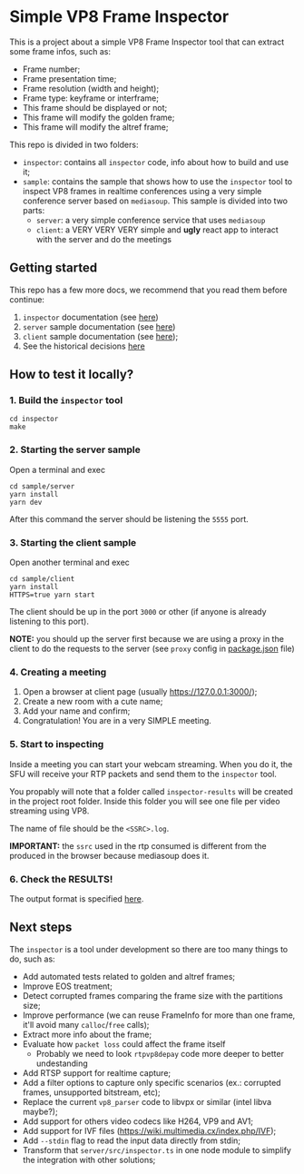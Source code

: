 # Simple VP8 Frame Inspector 

This is a project about a simple VP8 Frame Inspector tool that can extract some frame infos, such as:

- Frame number;
- Frame presentation time;
- Frame resolution (width and height);
- Frame type: keyframe or interframe;
- This frame should be displayed or not;
- This frame will modify the golden frame;
- This frame will modify the altref frame;


This repo is divided in two folders:

- `inspector`: contains all `inspector` code, info about how to build and use it;
- `sample`: contains the sample that shows how to use the `inspector` tool to inspect VP8 frames in realtime conferences using a very simple conference server based on `mediasoup`. This sample is divided into two parts:
  - `server`: a very simple conference service that uses `mediasoup`
  - `client`: a VERY VERY VERY simple and **ugly** react app to interact with the server and do the meetings

## Getting started

This repo has a few more docs, we recommend that you read them before continue:

1. `inspector` documentation (see [here](inspector/README.md))
2. `server` sample documentation (see [here](sample/server/README.md))
3. `client` sample documentation (see [here](sample/client/README.md));
4. See the historical decisions [here](HISTORY.md)

## How to test it locally?

### 1. Build the `inspector` tool

```shell
cd inspector
make
```

### 2. Starting the server sample

Open a terminal and exec

```shell
cd sample/server
yarn install
yarn dev
```

After this command the server should be listening the `5555` port.

### 3. Starting the client sample

Open another terminal and exec

```shell
cd sample/client
yarn install
HTTPS=true yarn start
```

The client should be up in the port `3000` or other (if anyone is already listening to this port).

**NOTE:** you should up the server first because we are using a proxy in the client to do the requests to the server (see `proxy` config in [package.json](sample/client/package.json) file)

### 4. Creating a meeting

1. Open a browser at client page (usually https://127.0.0.1:3000/);
2. Create a new room with a cute name;
3. Add your name and confirm;
4. Congratulation! You are in a very SIMPLE meeting.


### 5. Start to inspecting

Inside a meeting you can start your webcam streaming. When you do it, the SFU will receive your RTP packets and send them to the `inspector` tool.

You propably will note that a folder called `inspector-results` will be created in the project root folder. 
Inside this folder you will see one file per video streaming using VP8.

The name of file should be the `<SSRC>.log`.

**IMPORTANT:** the `ssrc` used in the rtp consumed is different from the produced in the browser because mediasoup does it. 

### 6. Check the RESULTS!

The output format is specified [here](inspector/README.md).

## Next steps

The `inspector` is a tool under development so there are too many things to do, such as:

* Add automated tests related to golden and altref frames;
* Improve EOS treatment;
* Detect corrupted frames comparing the frame size with the partitions size;
* Improve performance (we can reuse FrameInfo for more than one frame, it'll avoid many `calloc`/`free` calls);
* Extract more info about the frame;
* Evaluate how `packet loss` could affect the frame itself
  * Probably we need to look `rtpvp8depay` code more deeper to better undestanding
* Add RTSP support for realtime capture;
* Add a filter options to capture only specific scenarios (ex.: corrupted frames, unsupported bitstream, etc);
* Replace the current `vp8_parser` code to libvpx or similar (intel libva maybe?);
* Add support for others video codecs like H264, VP9 and AV1;
* Add support for IVF files (https://wiki.multimedia.cx/index.php/IVF);
* Add `--stdin` flag to read the input data directly from stdin;
* Transform that `server/src/inspector.ts` in one node module to simplify the integration with other solutions;
